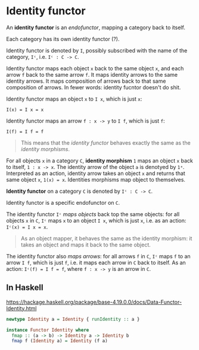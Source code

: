 # Identity functor

An **identity functor** is an *endofunctor*, mapping a category back to itself.

Each category has its own identity functor (?).

Identity functor is denoted by `I`, possibly subscribed with the name of the category, `Iᶜ`, i.e. `Iᶜ : C -> C`.

Identity functor maps each object `x` back to the same object `x`, and each arrow `f` back to the same arrow `f`. It maps identity arrows to the same identity arrows. It maps composition of arrows back to that same composition of arrows. In fewer words: identity fucntor doesn't do shit.

Identity functor maps an object `x` to `I x`, which is just `x`:

    I(x) = I x = x

Identity functor maps an arrow `f : x -> y` to `I f`, which is just `f`:

    I(f) = I f = f

>This means that the *identity functor* behaves exactly the same as the *identity morphisms*.

For all objects `x` in a category `C`, **identity morphism** `1` maps an object `x` back to itself, `1 : x -> x`. The identity arrow of the object `a` is denotyed by `1ᵃ`. Interpreted as an action, identity arrow takes an object `x` and returns that same object `x`, `1(x) = x`. Identities morphisms map object to themselves.

**Identity functor** on a category `C` is denoted by `Iᶜ : C -> C`.

Identity functor is a specific endofunctor on `C`. 

The identity functor `Iᶜ` *maps objects* back top the same objects: for all objects `x` in `C`, `Iᶜ` maps `x` to an object `I x`, which is just `x`, i.e. as an action: `Iᶜ(x) = I x = x`.
>As an object mapper, it behaves the same as the identity morphism: it takes an object and maps it back to the same object.

The identity functor also *maps arrows*: for all arrows `f` in `C`, `Iᶜ` maps `f` to an arrow `I f`, which is just `f`, i.e. it maps each arrow in `C` back to itself. As an action: `Iᶜ(f) = I f = f`, where `f : x -> y` is an arrow in `C`.



## In Haskell

https://hackage.haskell.org/package/base-4.19.0.0/docs/Data-Functor-Identity.html


```hs
newtype Identity a = Identity { runIdentity :: a }

instance Functor Identity where
  fmap :: (a -> b) -> Identity a -> Identity b
  fmap f (Identity a) = Identity (f a)
```
